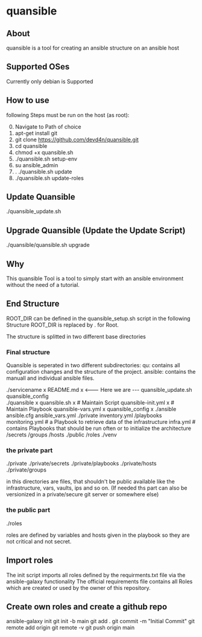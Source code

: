 # quansible

## About
quansible is a tool for creating an ansible structure on an ansible host

## Supported OSes

Currently only debian is Supported

## How to use

following Steps must be run on the host (as root):

0. Navigate to Path of choice
1. apt-get install git
2. git clone https://github.com/devd4n/quansible.git
3. cd quansible
4. chmod +x quansible.sh
5. ./quansible.sh setup-env
6. su ansible_admin
7. . ./quansible.sh update
8. ./quansible.sh update-roles

## Update Quansible
./quansible_update.sh

## Upgrade Quansible (Update the Update Script)
./quansible/quansible.sh upgrade

## Why

This quansible Tool is a tool to simply start with an ansible environment without the need of a tutorial.

## End Structure

ROOT_DIR can be defined in the quansible_setup.sh script
in the following Structure ROOT_DIR is replaced by . for Root.

The structure is splitted in two different base directories

### Final structure

Quansible is seperated in two different subdirectories:
qu: contains all configuration changes and the structure of the project.
ansible: contains the manuall and individual ansible files.

./servicename                 x
  README.md                   x <--- Here we are ---
  quansible_update.sh
  quansible_config               
  ./quansible                 x
     quansible.sh             x # Maintain Script
     quansible-init.yml       x # Maintain Playbook
     quansible-vars.yml       x
     quansible_config         x
  ./ansible       
    ansible.cfg
    ansible_vars.yml
    ./private
      inventory.yml
      /playbooks
          monitoring.yml         # a Playbook to retrieve data of the infrastructure
          infra.yml       # contains Playbooks that should be run often or to initialize the architecture
      /secrets
      /groups
      /hosts
    ./public
        /roles
  ./venv

### the private part

./private
./private/secrets
./private/playbooks
./private/hosts
./private/groups

in this directories are files, that shouldn't be public available like the infrastructure, vars, vaults, ips and so on. (If needed ths part can also be versionized in a private/secure git server or somewhere else)

### the public part

./roles

roles are defined by variables and hosts given in the playbook so they are not critical and not secret.

## Import roles

The init script imports all roles defined by the requirments.txt file via the ansible-galaxy functionality
The official requirements file contains all Roles which are created or used by the owner of this repository.

## Create own roles and create a github repo

ansible-galaxy init <rolename>
git init -b main
git add .
git commit -m "Initial Commit"
git remote add origin <Git Repo Url>
git remote -v
git push origin main
